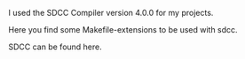I used the SDCC Compiler version 4.0.0 for my projects.

Here you find some Makefile-extensions to be used with sdcc.

SDCC can be found here.
